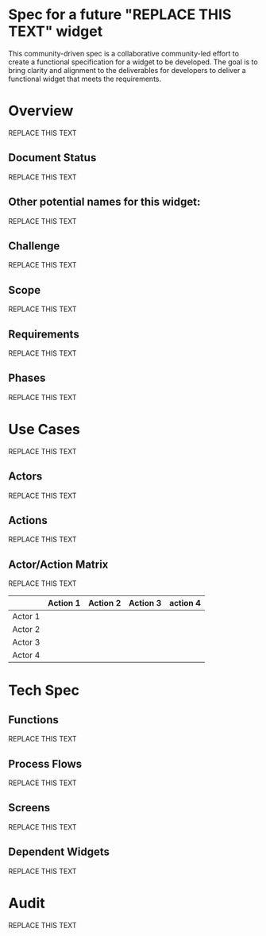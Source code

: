 # Spec for a future "REPLACE THIS TEXT" widget
This community-driven spec is a collaborative community-led effort to create a functional specification for a widget to be developed. The goal is to bring clarity and alignment to the deliverables for developers to deliver a functional widget that meets the requirements.

# Overview
<!-- Describe the widget in one sentence. -->
REPLACE THIS TEXT

## Document Status 
<!-- What is the current status of this document? Inception / draft / community consultation / Locked: RFP ongoing / Locked: RFP awarded  -->
REPLACE THIS TEXT

## Other potential names for this widget:
<!-- Propose simple and clean names for the widget. -->
REPLACE THIS TEXT

## Challenge
<!-- List the challenge(s) being solved by this widget -->
REPLACE THIS TEXT

## Scope
<!-- Define the scope and potential phases of the widget -->
REPLACE THIS TEXT

## Requirements
<!-- What are the Minimal Viable Requirements (MV)  the widget should meet to be considered complete? -->
REPLACE THIS TEXT

## Phases
<!-- Do the project have multiple phases? Identify a high-level summary of each phase. -->
REPLACE THIS TEXT

# Use Cases
<!-- Identify and list the collectives that will use this widget and what each one will specifically do. -->
REPLACE THIS TEXT

## Actors
<!-- List all collections that will use the widget. -->
REPLACE THIS TEXT

## Actions
<!-- List the actions each collective will take individually. -->
REPLACE THIS TEXT

## Actor/Action Matrix
<!-- Describe which action is done by which actors. Feel free to use a table format or provide your own graphics. A "swimlane process chart" often works well here. -->
REPLACE THIS TEXT

|         | Action 1 | Action 2 | Action 3 | action 4 |
| ------- | -------- | -------- | -------- | -------- |
| Actor 1 |          |          |          |          |
| Actor 2 |          |          |          |          |
| Actor 3 |          |          |          |          |
| Actor 4 |          |          |          |          |



# Tech Spec
## Functions
<!-- What functions and functionalities should the widget have -->
REPLACE THIS TEXT

## Process Flows
<!-- Describe the process flows -->
REPLACE THIS TEXT

## Screens
<!-- Describe the layout and content of the various screens within the widget -->
REPLACE THIS TEXT

## Dependent Widgets
<!-- Does the widget interact with other widgets? -->
REPLACE THIS TEXT

# Audit
<!-- Identify if this widget needs an audit. Does it store sensitive information, transfer tokens, or have a middleware layer? Consult the Security Workgroup if needed. -->
REPLACE THIS TEXT
